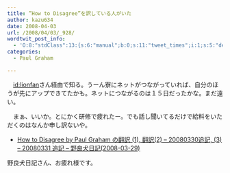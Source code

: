 ```yaml
---
title: ”How to Disagree”を訳している人がいた
author: kazu634
date: 2008-04-03
url: /2008/04/03/_928/
wordtwit_post_info:
  - 'O:8:"stdClass":13:{s:6:"manual";b:0;s:11:"tweet_times";i:1;s:5:"delay";i:0;s:7:"enabled";i:1;s:10:"separation";s:2:"60";s:7:"version";s:3:"3.7";s:14:"tweet_template";b:0;s:6:"status";i:2;s:6:"result";a:0:{}s:13:"tweet_counter";i:2;s:13:"tweet_log_ids";a:1:{i:0;i:3877;}s:9:"hash_tags";a:0:{}s:8:"accounts";a:1:{i:0;s:7:"kazu634";}}'
categories:
  - Paul Graham

---
```

<div class="section">
<p>
    　<a href="http://d.hatena.ne.jp/lionfan/" onclick="__gaTracker('send', 'event', 'outbound-article', 'http://d.hatena.ne.jp/lionfan/', 'id:lionfan');">id:lionfan</a>さん経由で知る。うーん寮にネットがつながっていれば、自分のほうが先にアップできてたかも。ネットにつながるのは１５日だったかな。まだ遠い。
</p>
  
<p>
    　まぁ、いいか。とにかく研修で疲れたー。でも話し聞いてるだけで給料をいただくのはなんか申し訳ないや。
</p>
  
<ul>
<li>
<a href="http://tamo.tdiary.net/20080329.html#c06" onclick="__gaTracker('send', 'event', 'outbound-article', 'http://tamo.tdiary.net/20080329.html#c06', ' How to Disagree by Paul Graham の翻訳 (1), 翻訳(2) &#8211; 20080330追記, (3) &#8211; 20080331 追記 &#8211; 野良犬日記(2008-03-29)');" target="_blank"> How to Disagree by Paul Graham の翻訳 (1), 翻訳(2) &#8211; 20080330追記, (3) &#8211; 20080331 追記 &#8211; 野良犬日記(2008-03-29)</a>
</li>
</ul>
  
<p>
    野良犬日記さん、お疲れ様です。
</p>
</div>